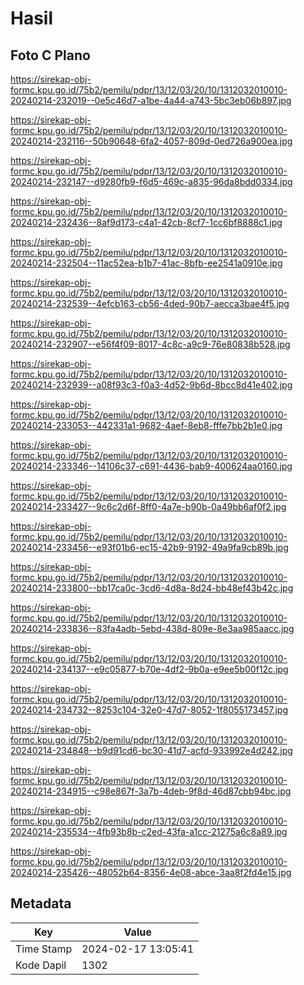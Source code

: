 # Hasil

## Foto C Plano

https://sirekap-obj-formc.kpu.go.id/75b2/pemilu/pdpr/13/12/03/20/10/1312032010010-20240214-232019--0e5c46d7-a1be-4a44-a743-5bc3eb06b897.jpg

https://sirekap-obj-formc.kpu.go.id/75b2/pemilu/pdpr/13/12/03/20/10/1312032010010-20240214-232116--50b90648-6fa2-4057-809d-0ed726a900ea.jpg

https://sirekap-obj-formc.kpu.go.id/75b2/pemilu/pdpr/13/12/03/20/10/1312032010010-20240214-232147--d9280fb9-f6d5-469c-a835-96da8bdd0334.jpg

https://sirekap-obj-formc.kpu.go.id/75b2/pemilu/pdpr/13/12/03/20/10/1312032010010-20240214-232436--8af9d173-c4a1-42cb-8cf7-1cc6bf8888c1.jpg

https://sirekap-obj-formc.kpu.go.id/75b2/pemilu/pdpr/13/12/03/20/10/1312032010010-20240214-232504--11ac52ea-b1b7-41ac-8bfb-ee2541a0910e.jpg

https://sirekap-obj-formc.kpu.go.id/75b2/pemilu/pdpr/13/12/03/20/10/1312032010010-20240214-232539--4efcb163-cb56-4ded-90b7-aecca3bae4f5.jpg

https://sirekap-obj-formc.kpu.go.id/75b2/pemilu/pdpr/13/12/03/20/10/1312032010010-20240214-232907--e56f4f09-8017-4c8c-a9c9-76e80838b528.jpg

https://sirekap-obj-formc.kpu.go.id/75b2/pemilu/pdpr/13/12/03/20/10/1312032010010-20240214-232939--a08f93c3-f0a3-4d52-9b6d-8bcc8d41e402.jpg

https://sirekap-obj-formc.kpu.go.id/75b2/pemilu/pdpr/13/12/03/20/10/1312032010010-20240214-233053--442331a1-9682-4aef-8eb8-fffe7bb2b1e0.jpg

https://sirekap-obj-formc.kpu.go.id/75b2/pemilu/pdpr/13/12/03/20/10/1312032010010-20240214-233346--14106c37-c691-4436-bab9-400624aa0160.jpg

https://sirekap-obj-formc.kpu.go.id/75b2/pemilu/pdpr/13/12/03/20/10/1312032010010-20240214-233427--9c6c2d6f-8ff0-4a7e-b90b-0a49bb6af0f2.jpg

https://sirekap-obj-formc.kpu.go.id/75b2/pemilu/pdpr/13/12/03/20/10/1312032010010-20240214-233456--e93f01b6-ec15-42b9-9192-49a9fa9cb89b.jpg

https://sirekap-obj-formc.kpu.go.id/75b2/pemilu/pdpr/13/12/03/20/10/1312032010010-20240214-233800--bb17ca0c-3cd6-4d8a-8d24-bb48ef43b42c.jpg

https://sirekap-obj-formc.kpu.go.id/75b2/pemilu/pdpr/13/12/03/20/10/1312032010010-20240214-233836--83fa4adb-5ebd-438d-809e-8e3aa985aacc.jpg

https://sirekap-obj-formc.kpu.go.id/75b2/pemilu/pdpr/13/12/03/20/10/1312032010010-20240214-234137--e9c05877-b70e-4df2-9b0a-e9ee5b00f12c.jpg

https://sirekap-obj-formc.kpu.go.id/75b2/pemilu/pdpr/13/12/03/20/10/1312032010010-20240214-234732--8253c104-32e0-47d7-8052-1f8055173457.jpg

https://sirekap-obj-formc.kpu.go.id/75b2/pemilu/pdpr/13/12/03/20/10/1312032010010-20240214-234848--b9d91cd6-bc30-41d7-acfd-933992e4d242.jpg

https://sirekap-obj-formc.kpu.go.id/75b2/pemilu/pdpr/13/12/03/20/10/1312032010010-20240214-234915--c98e867f-3a7b-4deb-9f8d-46d87cbb94bc.jpg

https://sirekap-obj-formc.kpu.go.id/75b2/pemilu/pdpr/13/12/03/20/10/1312032010010-20240214-235534--4fb93b8b-c2ed-43fa-a1cc-21275a6c8a89.jpg

https://sirekap-obj-formc.kpu.go.id/75b2/pemilu/pdpr/13/12/03/20/10/1312032010010-20240214-235426--48052b64-8356-4e08-abce-3aa8f2fd4e15.jpg


## Metadata

| Key        | Value               |
| ---------- | ------------------- |
| Time Stamp | 2024-02-17 13:05:41 |
| Kode Dapil | 1302                |



